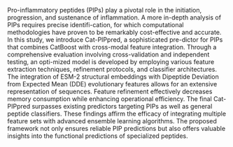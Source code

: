 Pro-inflammatory peptides (PIPs) play a pivotal role in the initiation, progression, and sustenance of inflammation. A more in-depth analysis of PIPs requires precise identifi-cation, for which computational methodologies have proven to be remarkably cost-effective and accurate. In this study, we introduce Cat-PIPpred, a sophisticated pre-dictor for PIPs that combines CatBoost with cross-modal feature integration. Through a comprehensive evaluation involving cross-validation and independent testing, an opti-mized model is developed by employing various feature extraction techniques, refinement protocols, and classifier architectures. The integration of ESM-2 structural embeddings with Dipeptide Deviation from Expected Mean (DDE) evolutionary features allows for an extensive representation of sequences. Feature refinement effectively decreases memory consumption while enhancing operational efficiency. The final Cat-PIPpred surpasses existing predictors targeting PIPs as well as general peptide classifiers. These findings affirm the efficacy of integrating multiple feature sets with advanced ensemble learning algorithms. The proposed framework not only ensures reliable PIP predictions but also offers valuable insights into the functional predictions of specialized peptides.
